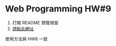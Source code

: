# Web Programming HW#9

1. 打開 README 預覽視窗
2. [請點此網址](https://hw6deploy-production-d1c6.up.railway.app/)

使用方法與 HW6 一致
